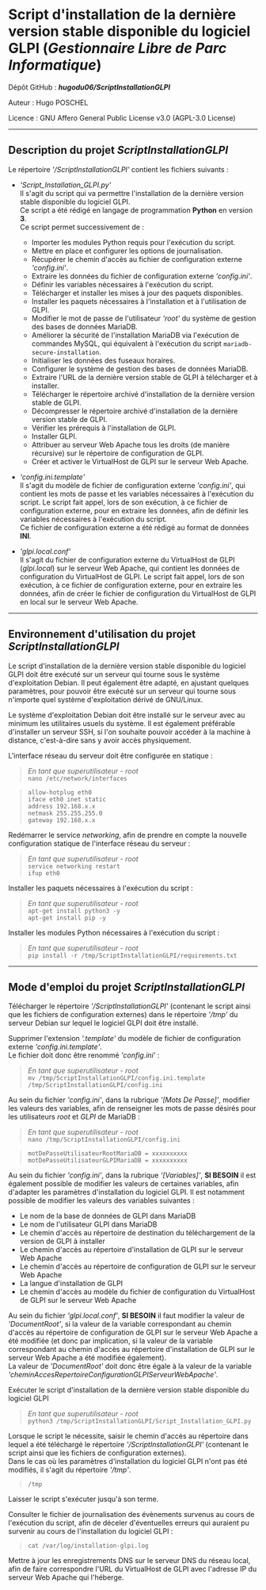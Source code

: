 # Script d'installation de la dernière version stable disponible du logiciel GLPI (*Gestionnaire Libre de Parc Informatique*)

Dépôt GitHub : ***hugodu06/ScriptInstallationGLPI***

Auteur : Hugo POSCHEL

Licence : GNU Affero General Public License v3.0 (AGPL-3.0 License)

----------

## Description du projet *ScriptInstallationGLPI*

Le répertoire *'/ScriptInstallationGLPI'* contient les fichiers suivants :

- *'Script_Installation_GLPI.py'*  
Il s'agit du script qui va permettre l'installation de la dernière version stable disponible du logiciel GLPI.  
Ce script a été rédigé en langage de programmation **Python** en version **3**.  
Ce script permet successivement de :

    - Importer les modules Python requis pour l'exécution du script.
    - Mettre en place et configurer les options de journalisation.
    - Récupérer le chemin d'accès au fichier de configuration externe *'config.ini'*.
    - Extraire les données du fichier de configuration externe *'config.ini'*.
    - Définir les variables nécessaires à l'exécution du script.
    - Télécharger et installer les mises à jour des paquets disponibles.
    - Installer les paquets nécessaires à l'installation et à l'utilisation de GLPI.
    - Modifier le mot de passe de l'utilisateur *'root'* du système de gestion des bases de données MariaDB.
    - Améliorer la sécurité de l'installation MariaDB via l'exécution de commandes MySQL, qui équivalent à l'exécution du script `mariadb-secure-installation`.
    - Initialiser les données des fuseaux horaires.
    - Configurer le système de gestion des bases de données MariaDB.
    - Extraire l'URL de la dernière version stable de GLPI à télécharger et à installer.
    - Télécharger le répertoire archivé d'installation de la dernière version stable de GLPI.
    - Décompresser le répertoire archivé d'installation de la dernière version stable de GLPI.
    - Vérifier les prérequis à l'installation de GLPI.
    - Installer GLPI.
    - Attribuer au serveur Web Apache tous les droits (de manière récursive) sur le répertoire de configuration de GLPI.
    - Créer et activer le VirtualHost de GLPI sur le serveur Web Apache.

- *'config.ini.template'*  
Il s'agit du modèle de fichier de configuration externe *'config.ini'*, qui contient les mots de passe et les variables nécessaires à l'exécution du script. Le script fait appel, lors de son exécution, à ce fichier de configuration externe, pour en extraire les données, afin de définir les variables nécessaires à l'exécution du script.  
Ce fichier de configuration externe a été rédigé au format de données **INI**.

- *'glpi.local.conf'*  
Il s'agit du fichier de configuration externe du VirtualHost de GLPI (*glpi.local*) sur le serveur Web Apache, qui contient les données de configuration du VirtualHost de GLPI. Le script fait appel, lors de son exécution, à ce fichier de configuration externe, pour en extraire les données, afin de créer le fichier de configuration du VirtualHost de GLPI en local sur le serveur Web Apache.

----------

## Environnement d'utilisation du projet *ScriptInstallationGLPI*

Le script d'installation de la dernière version stable disponible du logiciel GLPI doit être exécuté sur un serveur qui tourne sous le système d'exploitation Debian. Il peut également être adapté, en ajustant quelques paramètres, pour pouvoir être exécuté sur un serveur qui tourne sous n'importe quel système d'exploitation dérivé de GNU/Linux.

Le système d'exploitation Debian doit être installé sur le serveur avec au minimum les utilitaires usuels du système. Il est également préférable d'installer un serveur SSH, si l'on souhaite pouvoir accéder à la machine à distance, c'est-à-dire sans y avoir accès physiquement.

L'interface réseau du serveur doit être configurée en statique :

> *En tant que superutilisateur - root*  
> `nano /etc/network/interfaces`

> `allow-hotplug eth0`  
> `iface eth0 inet static`  
> `address 192.168.x.x`  
> `netmask 255.255.255.0`  
> `gateway 192.168.x.x`

Redémarrer le service *networking*, afin de prendre en compte la nouvelle configuration statique de l'interface réseau du serveur :

> *En tant que superutilisateur - root*  
> `service networking restart`  
> `ifup eth0`

Installer les paquets nécessaires à l'exécution du script :

> *En tant que superutilisateur - root*  
> `apt-get install python3 -y`  
> `apt-get install pip -y`

Installer les modules Python nécessaires à l'exécution du script :

> *En tant que superutilisateur - root*  
> `pip install -r /tmp/ScriptInstallationGLPI/requirements.txt`

----------

## Mode d'emploi du projet *ScriptInstallationGLPI*

Télécharger le répertoire *'/ScriptInstallationGLPI'* (contenant le script ainsi que les fichiers de configuration externes) dans le répertoire *'/tmp'* du serveur Debian sur lequel le logiciel GLPI doit être installé.

Supprimer l'extension *'.template'* du modèle de fichier de configuration externe *'config.ini.template'*.  
Le fichier doit donc être renommé *'config.ini'* :

> *En tant que superutilisateur - root*  
> `mv /tmp/ScriptInstallationGLPI/config.ini.template /tmp/ScriptInstallationGLPI/config.ini`

Au sein du fichier *'config.ini'*, dans la rubrique *'[Mots De Passe]'*, modifier les valeurs des variables, afin de renseigner les mots de passe désirés pour les utilisateurs *root* et *GLPI* de MariaDB :

> *En tant que superutilisateur - root*  
> `nano /tmp/ScriptInstallationGLPI/config.ini`

> `motDePasseUtilisateurRootMariaDB = xxxxxxxxxx`  
> `motDePasseUtilisateurGLPIMariaDB = xxxxxxxxxx`

Au sein du fichier *'config.ini'*, dans la rubrique *'[Variables]'*, **SI BESOIN** il est également possible de modifier les valeurs de certaines variables, afin d'adapter les paramètres d'installation du logiciel GLPI. Il est notamment possible de modifier les valeurs des variables suivantes :

- Le nom de la base de données de GLPI dans MariaDB
- Le nom de l'utilisateur GLPI dans MariaDB
- Le chemin d'accès au répertoire de destination du téléchargement de la version de GLPI à installer
- Le chemin d'accès au répertoire d'installation de GLPI sur le serveur Web Apache
- Le chemin d'accès au répertoire de configuration de GLPI sur le serveur Web Apache
- La langue d'installation de GLPI
- Le chemin d'accès au modèle du fichier de configuration du VirtualHost de GLPI sur le serveur Web Apache

Au sein du fichier *'glpi.local.conf'*, **SI BESOIN** il faut modifier la valeur de *'DocumentRoot'*, si la valeur de la variable correspondant au chemin d'accès au répertoire de configuration de GLPI sur le serveur Web Apache a été modifiée (et donc par implication, si la valeur de la variable correspondant au chemin d'accès au répertoire d'installation de GLPI sur le serveur Web Apache a été modifiée également).  
La valeur de *'DocumentRoot'* doit donc être égale à la valeur de la variable *'cheminAccesRepertoireConfigurationGLPIServeurWebApache'*.

Exécuter le script d'installation de la dernière version stable disponible du logiciel GLPI

> *En tant que superutilisateur - root*  
> `python3 /tmp/ScriptInstallationGLPI/Script_Installation_GLPI.py`

Lorsque le script le nécessite, saisir le chemin d'accès au répertoire dans lequel a été téléchargé le répertoire *'/ScriptInstallationGLPI'* (contenant le script ainsi que les fichiers de configuration externes).  
Dans le cas où les paramètres d'installation du logiciel GLPI n'ont pas été modifiés, il s'agit du répertoire *'/tmp'*.

> `/tmp`

Laisser le script s'exécuter jusqu'à son terme.

Consulter le fichier de journalisation des évènements survenus au cours de l'exécution du script, afin de déceler d'éventuelles erreurs qui auraient pu survenir au cours de l'installation du logiciel GLPI :

> `cat /var/log/installation-glpi.log`

Mettre à jour les enregistrements DNS sur le serveur DNS du réseau local, afin de faire correspondre l'URL du VirtualHost de GLPI avec l'adresse IP du serveur Web Apache qui l'héberge.